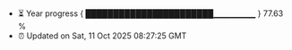 - ⏳ Year progress { ███████████████████████▁▁▁▁▁▁▁ } 77.63 %
- ⏰ Updated on Sat, 11 Oct 2025 08:27:25 GMT


